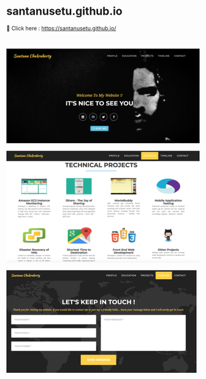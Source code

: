 # santanusetu.github.io


:hibiscus: Click here :  https://santanusetu.github.io/  

<br>  

![ScreenShot](/image3.png) &nbsp;&nbsp;&nbsp;&nbsp; ![ScreenShot](/image1.png) &nbsp;&nbsp;&nbsp;&nbsp; ![ScreenShot](/image2.png) 
